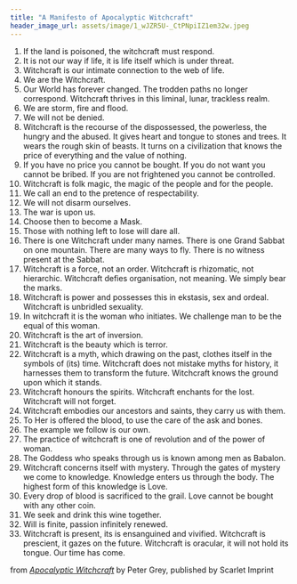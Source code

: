 ```yaml
---
title: "A Manifesto of Apocalyptic Witchcraft"
header_image_url: assets/image/1_wJZR5U-_CtPNpiIZ1em32w.jpeg
---
```


1. If the land is poisoned, the witchcraft must respond.
2. It is not our way if life, it is life itself which is under threat.
3. Witchcraft is our intimate connection to the web of life.
4. We are the Witchcraft.
5. Our World has forever changed. The trodden paths no longer correspond. Witchcraft thrives in this liminal, lunar, trackless realm.
6. We are storm, fire and flood.
7. We will not be denied.
8. Witchcraft is the recourse of the dispossessed, the powerless, the hungry and the abused. It gives heart and tongue to stones and trees. It wears the rough skin of beasts. It turns on a civilization that knows the price of everything and the value of nothing.
9. If you have no price you cannot be bought. If you do not want you cannot be bribed. If you are not frightened you cannot be controlled.
10. Witchcraft is folk magic, the magic of the people and for the people.
11. We call an end to the pretence of respectability.
12. We will not disarm ourselves.
13. The war is upon us.
14. Choose then to become a Mask.
15. Those with nothing left to lose will dare all.
16. There is one Witchcraft under many names. There is one Grand Sabbat on one mountain. There are many ways to fly. There is no witness present at the Sabbat.
17. Witchcraft is a force, not an order. Witchcraft is rhizomatic, not hierarchic. Witchcraft defies organisation, not meaning. We simply bear the marks.
18. Witchcraft is power and possesses this in ekstasis, sex and ordeal.
Witchcraft is unbridled sexuality.
19. In witchcraft it is the woman who initiates. We challenge man to be the equal of this woman.
20. Witchcraft is the art of inversion.
21. Witchcraft is the beauty which is terror.
22. Witchcraft is a myth, which drawing on the past, clothes itself in the symbols of (its) time.
Witchcraft does not mistake myths for history, it harnesses them to transform the future.
Witchcraft knows the ground upon which it stands.
23. Witchcraft honours the spirits. Witchcraft enchants for the lost. Witchcraft will not forget.
24. Witchcraft embodies our ancestors and saints, they carry us with them.
25. To Her is offered the blood, to use the care of the ask and bones.
26. The example we follow is our own.
27. The practice of witchcraft is one of revolution and of the power of woman.
28. The Goddess who speaks through us is known among men as Babalon.
29. Witchcraft concerns itself with mystery. Through the gates of mystery we come to knowledge. Knowledge enters us through the body. The highest form of this knowledge is Love.
30. Every drop of blood is sacrificed to the grail. Love cannot be bought with any other coin.
31. We seek and drink this wine together.
32. Will is finite, passion infinitely renewed.
33. Witchcraft is present, its is ensanguined and vivified. Witchcraft is prescient, it gazes on the future. Witchcraft is oracular, it will not hold its tongue. Our time has come.

from [*Apocalyptic Witchcraft*](https://scarletimprint.com/publications/apocalyptic-witchcraft) by Peter Grey, published by Scarlet Imprint